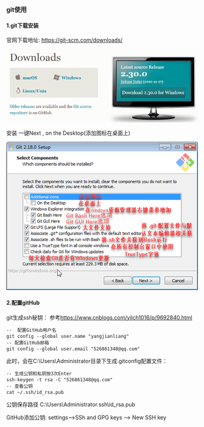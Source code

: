 ### 					git使用

#### 1.git下载安装

官网下载地址: <https://git-scm.com/downloads/>

![](https://github.com/zpSpottedPig/study/blob/main/git/image/1610431636(1).jpg)

 安装 一键Next , on the Desktop(添加图标在桌面上)

![](https://github.com/zpSpottedPig/study/blob/main/git/image/1610432191(1).jpg)

#### 2.配置gitHub

git生成ssh秘钥：  参考<https://www.cnblogs.com/yjlch1016/p/9692840.html>

```git
--  配置GitHub用户名
git config --global user.name "yangjianliang"
-- 配置GitHub邮箱
git config --global user.email "526861348@qq.com"
```

此时，会在C:\Users\Administrator目录下生成.gitconfig配置文件：

```git
-- 生成公钥和私钥按3次Enter
ssh-keygen -t rsa -C "526861348@qq.com"
-- 查看公钥
cat ~/.ssh/id_rsa.pub
```

公钥保存路径  C:\Users\Administrator\.ssh\id_rsa.pub

GitHub添加公钥: settings-->SSh and GPG keys --> New SSH key

